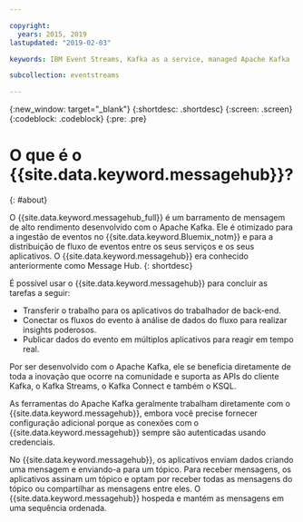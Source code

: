 ```yaml
---

copyright:
  years: 2015, 2019
lastupdated: "2019-02-03"

keywords: IBM Event Streams, Kafka as a service, managed Apache Kafka

subcollection: eventstreams

---
```


{:new_window: target="_blank"}
{:shortdesc: .shortdesc}
{:screen: .screen}
{:codeblock: .codeblock}
{:pre: .pre}

# O que é o {{site.data.keyword.messagehub}}?
{: #about}

O {{site.data.keyword.messagehub_full}} é um barramento de mensagem de alto rendimento desenvolvido com o Apache Kafka. Ele é otimizado para a ingestão de eventos no {{site.data.keyword.Bluemix_notm}} e para a distribuição de fluxo de eventos entre
os seus serviços e os seus aplicativos. O {{site.data.keyword.messagehub}}  era conhecido anteriormente como Message Hub.
{: shortdesc}

É possível usar o {{site.data.keyword.messagehub}} para concluir as tarefas a seguir:

* Transferir o trabalho para os aplicativos do trabalhador de back-end.
* Conectar os fluxos do evento à análise de dados do fluxo para realizar insights poderosos.
* Publicar dados do evento em múltiplos aplicativos para reagir em tempo real.

Por ser desenvolvido com o Apache Kafka, ele se beneficia diretamente de toda a inovação que ocorre na comunidade e suporta as
APIs do cliente Kafka, o Kafka Streams, o Kafka Connect e também o KSQL.

As ferramentas do Apache Kafka geralmente trabalham diretamente com o {{site.data.keyword.messagehub}}, embora você precise fornecer configuração adicional porque as conexões com o {{site.data.keyword.messagehub}} sempre são autenticadas usando credenciais.

No {{site.data.keyword.messagehub}}, os aplicativos enviam dados criando uma mensagem e
enviando-a para um tópico. Para receber mensagens, os aplicativos assinam um tópico e optam por receber
todas as mensagens do tópico ou compartilhar as mensagens entre eles.
O {{site.data.keyword.messagehub}} hospeda e mantém as mensagens em uma sequência ordenada. 




